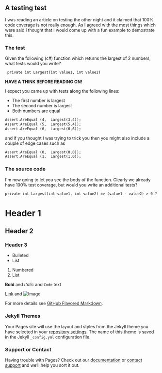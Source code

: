 
## A testing test

I was reading an article on testing the other night and it claimed that 100% code coverage is not really enough.  As I agreed with the most things which were said I thought that I would come up with a fun example to demostrate this.

### The test

Given the following (c#) function which returns the largest of 2 numbers,  what tests would you write?


```markdown
 private int Largest(int value1, int value2)
```

**HAVE A THINK BEFORE READING ON!**




I expect you came up with tests along the following lines:

- The first number is largest   
- The second number is largest
- Both numbers are equal

```markdown
Assert.AreEqual (4,  Largest(3,4));
Assert.AreEqual (5,  Largest(5,4));
Assert.AreEqual (6,  Largest(6,6));
```

and if you thought I was trying to trick you then you might also include a couple of edge cases such as 


```markdown
Assert.AreEqual (0,  Largest(0,0));
Assert.AreEqual (1,  Largest(1,0));
```


### The source code
I'm now going to let you see the body of the function.  Clearly we already have 100% test coverage,  but would you write an additional tests?

```markdown
private int Largest(int value1, int value2) => (value1 - value2) > 0 ? value1 : value2;
```



# Header 1
## Header 2
### Header 3

- Bulleted
- List

1. Numbered
2. List

**Bold** and _Italic_ and `Code` text

[Link](url) and ![Image](src)


For more details see [GitHub Flavored Markdown](https://guides.github.com/features/mastering-markdown/).

### Jekyll Themes

Your Pages site will use the layout and styles from the Jekyll theme you have selected in your [repository settings](https://github.com/DavidBetteridge/DavidBetteridge.github.io/settings). The name of this theme is saved in the Jekyll `_config.yml` configuration file.

### Support or Contact

Having trouble with Pages? Check out our [documentation](https://help.github.com/categories/github-pages-basics/) or [contact support](https://github.com/contact) and we’ll help you sort it out.
